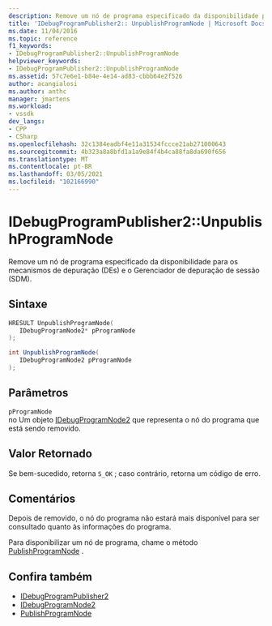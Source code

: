 ```yaml
---
description: Remove um nó de programa especificado da disponibilidade para os mecanismos de depuração (DEs) e o Gerenciador de depuração de sessão (SDM).
title: 'IDebugProgramPublisher2:: UnpublishProgramNode | Microsoft Docs'
ms.date: 11/04/2016
ms.topic: reference
f1_keywords:
- IDebugProgramPublisher2::UnpublishProgramNode
helpviewer_keywords:
- IDebugProgramPublisher2::UnpublishProgramNode
ms.assetid: 57c7e6e1-b84e-4e14-ad83-cbbb64e2f526
author: acangialosi
ms.author: anthc
manager: jmartens
ms.workload:
- vssdk
dev_langs:
- CPP
- CSharp
ms.openlocfilehash: 32c1384eadbf4e11a31534fccce21ab271000643
ms.sourcegitcommit: 4b323a8a8bfd1a1a9e84f4b4ca88fa8da690f656
ms.translationtype: MT
ms.contentlocale: pt-BR
ms.lasthandoff: 03/05/2021
ms.locfileid: "102166990"
---
```

# <a name="idebugprogrampublisher2unpublishprogramnode"></a>IDebugProgramPublisher2::UnpublishProgramNode
Remove um nó de programa especificado da disponibilidade para os mecanismos de depuração (DEs) e o Gerenciador de depuração de sessão (SDM).

## <a name="syntax"></a>Sintaxe

```cpp
HRESULT UnpublishProgramNode(
   IDebugProgramNode2* pProgramNode
);
```

```csharp
int UnpublishProgramNode(
   IDebugProgramNode2 pProgramNode
);
```

## <a name="parameters"></a>Parâmetros
`pProgramNode`\
no Um objeto [IDebugProgramNode2](../../../extensibility/debugger/reference/idebugprogramnode2.md) que representa o nó do programa que está sendo removido.

## <a name="return-value"></a>Valor Retornado
 Se bem-sucedido, retorna `S_OK` ; caso contrário, retorna um código de erro.

## <a name="remarks"></a>Comentários
 Depois de removido, o nó do programa não estará mais disponível para ser consultado quanto às informações do programa.

 Para disponibilizar um nó de programa, chame o método [PublishProgramNode](../../../extensibility/debugger/reference/idebugprogrampublisher2-publishprogramnode.md) .

## <a name="see-also"></a>Confira também
- [IDebugProgramPublisher2](../../../extensibility/debugger/reference/idebugprogrampublisher2.md)
- [IDebugProgramNode2](../../../extensibility/debugger/reference/idebugprogramnode2.md)
- [PublishProgramNode](../../../extensibility/debugger/reference/idebugprogrampublisher2-publishprogramnode.md)
